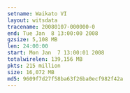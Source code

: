 ```yaml
---
setname: Waikato VI
layout: witsdata
tracename: 20080107-000000-0
end: Tue Jan  8 13:00:00 2008
gzsize: 5,108 MB
len: 24:00:00
start: Mon Jan  7 13:00:01 2008
totalwirelen: 139,156 MB
pkts: 215 million
size: 16,072 MB
md5: 9609f7d27f58ba63f26ba0ecf982f42a
---
```

